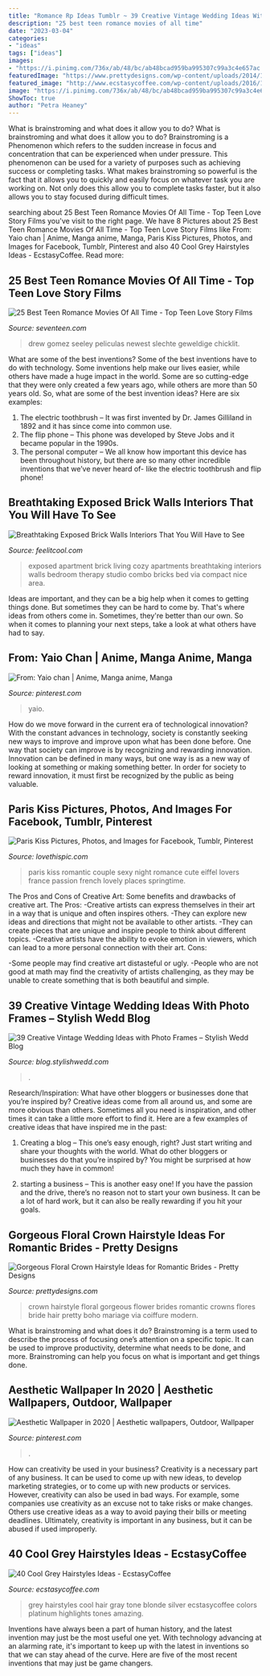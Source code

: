 ```yaml
---
title: "Romance Rp Ideas Tumblr ~ 39 Creative Vintage Wedding Ideas With Photo Frames – Stylish Wedd Blog"
description: "25 best teen romance movies of all time"
date: "2023-03-04"
categories:
- "ideas"
tags: ["ideas"]
images:
- "https://i.pinimg.com/736x/ab/48/bc/ab48bcad959ba995307c99a3c4e657ac.jpg"
featuredImage: "https://www.prettydesigns.com/wp-content/uploads/2014/11/Beautiful-Floral-Crown-Hairstyle-for-Wedding.jpg"
featured_image: "http://www.ecstasycoffee.com/wp-content/uploads/2016/10/Grey-Hairstyles-Ideas-35.jpg"
image: "https://i.pinimg.com/736x/ab/48/bc/ab48bcad959ba995307c99a3c4e657ac.jpg"
ShowToc: true
author: "Petra Heaney"
---
```



What is brainstroming and what does it allow you to do?
What is brainstroming and what does it allow you to do? Brainstroming is a Phenomenon which refers to the sudden increase in focus and concentration that can be experienced when under pressure. This phenomenon can be used for a variety of purposes such as achieving success or completing tasks. What makes brainstroming so powerful is the fact that it allows you to quickly and easily focus on whatever task you are working on. Not only does this allow you to complete tasks faster, but it also allows you to stay focused during difficult times.

	

		
searching about 25 Best Teen Romance Movies Of All Time - Top Teen Love Story Films you've visit to the right page. We have 8 Pictures about 25 Best Teen Romance Movies Of All Time - Top Teen Love Story Films like From: Yaio chan | Anime, Manga anime, Manga, Paris Kiss Pictures, Photos, and Images for Facebook, Tumblr, Pinterest and also 40 Cool Grey Hairstyles Ideas - EcstasyCoffee. Read more:
		
    
## 25 Best Teen Romance Movies Of All Time - Top Teen Love Story Films

<img loading=lazy src="https://hips.hearstapps.com/hmg-prod.s3.amazonaws.com/images/another-cinderella-story-1515371057.jpg%3fcrop%3d1xw:0.8888888888888888xh%3bcenter%2ctop%26resize%3d1200:*" onerror="this.onerror=null;this.src='https://tse2.mm.bing.net/th?id=OIP.oqfdUBC4K9in3v6BmV58sgHaDt&amp;pid=15.1';" alt="25 Best Teen Romance Movies Of All Time - Top Teen Love Story Films">

_Source: seventeen.com_

>drew gomez seeley peliculas newest slechte geweldige chicklit. 

	

What are some of the best inventions?
Some of the best inventions have to do with technology. Some inventions help make our lives easier, while others have made a huge impact in the world. Some are so cutting-edge that they were only created a few years ago, while others are more than 50 years old. So, what are some of the best invention ideas? Here are six examples: 
1) The electric toothbrush – It was first invented by Dr. James Gilliland in 1892 and it has since come into common use.
2) The flip phone – This phone was developed by Steve Jobs and it became popular in the 1990s.
3) The personal computer – We all know how important this device has been throughout history, but there are so many other incredible inventions that we’ve never heard of- like the electric toothbrush and flip phone!

    
## Breathtaking Exposed Brick Walls Interiors That You Will Have To See

<img loading=lazy src="http://feelitcool.com/wp-content/uploads/2016/01/small-apartment-with-exposed-bricks.jpg" onerror="this.onerror=null;this.src='https://tse2.mm.bing.net/th?id=OIP.tppLbbbC08g8Rdj1F9PGKAHaJ4&amp;pid=15.1';" alt="Breathtaking Exposed Brick Walls Interiors That You Will Have to See">

_Source: feelitcool.com_

>exposed apartment brick living cozy apartments breathtaking interiors walls bedroom therapy studio combo bricks bed via compact nice area. 

	

Ideas are important, and they can be a big help when it comes to getting things done. But sometimes they can be hard to come by. That's where ideas from others come in. Sometimes, they're better than our own. So when it comes to planning your next steps, take a look at what others have had to say.

    
## From: Yaio Chan | Anime, Manga Anime, Manga

<img loading=lazy src="https://i.pinimg.com/736x/d0/dd/15/d0dd15713152357b1e58ff0f20157908.jpg" onerror="this.onerror=null;this.src='https://tse3.mm.bing.net/th?id=OIP.8yNC2nxujVbvD8gGEyObdAHaMf&amp;pid=15.1';" alt="From: Yaio chan | Anime, Manga anime, Manga">

_Source: pinterest.com_

>yaio. 

	

How do we move forward in the current era of technological innovation? With the constant advances in technology, society is constantly seeking new ways to improve and improve upon what has been done before. One way that society can improve is by recognizing and rewarding innovation. Innovation can be defined in many ways, but one way is as a new way of looking at something or making something better. In order for society to reward innovation, it must first be recognized by the public as being valuable.

    
## Paris Kiss Pictures, Photos, And Images For Facebook, Tumblr, Pinterest

<img loading=lazy src="http://www.lovethispic.com/uploaded_images/8168-Paris-Kiss.jpg" onerror="this.onerror=null;this.src='https://tse4.mm.bing.net/th?id=OIP.mwnP65mguUN1z4qhRsaSZQHaLI&amp;pid=15.1';" alt="Paris Kiss Pictures, Photos, and Images for Facebook, Tumblr, Pinterest">

_Source: lovethispic.com_

>paris kiss romantic couple sexy night romance cute eiffel lovers france passion french lovely places springtime. 

	

The Pros and Cons of Creative Art: Some benefits and drawbacks of creative art.
The Pros: 
-Creative artists can express themselves in their art in a way that is unique and often inspires others. 
-They can explore new ideas and directions that might not be available to other artists. 
-They can create pieces that are unique and inspire people to think about different topics. 
-Creative artists have the ability to evoke emotion in viewers, which can lead to a more personal connection with their art. 
Cons:


-Some people may find creative art distasteful or ugly. 
-People who are not good at math may find the creativity of artists challenging, as they may be unable to create something that is both beautiful and simple.

    
## 39 Creative Vintage Wedding Ideas With Photo Frames – Stylish Wedd Blog

<img loading=lazy src="https://blog.stylishwedd.com/wp-content/uploads/2016/12/funny-wedding-photo-ideas-with-photo-frames.jpg" onerror="this.onerror=null;this.src='https://tse1.mm.bing.net/th?id=OIP.UWFeJrwO5OQOz3gRJpHWnQHaO9&amp;pid=15.1';" alt="39 Creative Vintage Wedding Ideas with Photo Frames – Stylish Wedd Blog">

_Source: blog.stylishwedd.com_

>. 

	

Research/Inspiration: What have other bloggers or businesses done that you’re inspired by?
Creative ideas come from all around us, and some are more obvious than others. Sometimes all you need is inspiration, and other times it can take a little more effort to find it. Here are a few examples of creative ideas that have inspired me in the past: 
1. Creating a blog – This one’s easy enough, right? Just start writing and share your thoughts with the world. What do other bloggers or businesses do that you’re inspired by? You might be surprised at how much they have in common! 

2. starting a business – This is another easy one! If you have the passion and the drive, there’s no reason not to start your own business. It can be a lot of hard work, but it can also be really rewarding if you hit your goals.

    
## Gorgeous Floral Crown Hairstyle Ideas For Romantic Brides - Pretty Designs

<img loading=lazy src="https://www.prettydesigns.com/wp-content/uploads/2014/11/Beautiful-Floral-Crown-Hairstyle-for-Wedding.jpg" onerror="this.onerror=null;this.src='https://tse4.mm.bing.net/th?id=OIP.S-8V9oDNJsIJKIOjJRfdKAHaLH&amp;pid=15.1';" alt="Gorgeous Floral Crown Hairstyle Ideas for Romantic Brides - Pretty Designs">

_Source: prettydesigns.com_

>crown hairstyle floral gorgeous flower brides romantic crowns flores bride hair pretty boho mariage via coiffure modern. 

	

What is brainstroming and what does it do?
Brainstroming is a term used to describe the process of focusing one’s attention on a specific topic. It can be used to improve productivity, determine what needs to be done, and more. Brainstroming can help you focus on what is important and get things done.

    
## Aesthetic Wallpaper In 2020 | Aesthetic Wallpapers, Outdoor, Wallpaper

<img loading=lazy src="https://i.pinimg.com/736x/ab/48/bc/ab48bcad959ba995307c99a3c4e657ac.jpg" onerror="this.onerror=null;this.src='https://tse2.mm.bing.net/th?id=OIP.Sx9gY2GlQvyFrPHSU-2FeQHaOk&amp;pid=15.1';" alt="Aesthetic Wallpaper in 2020 | Aesthetic wallpapers, Outdoor, Wallpaper">

_Source: pinterest.com_

>. 

	

How can creativity be used in your business?
Creativity is a necessary part of any business. It can be used to come up with new ideas, to develop marketing strategies, or to come up with new products or services. However, creativity can also be used in bad ways. For example, some companies use creativity as an excuse not to take risks or make changes. Others use creative ideas as a way to avoid paying their bills or meeting deadlines. Ultimately, creativity is important in any business, but it can be abused if used improperly.

    
## 40 Cool Grey Hairstyles Ideas - EcstasyCoffee

<img loading=lazy src="http://www.ecstasycoffee.com/wp-content/uploads/2016/10/Grey-Hairstyles-Ideas-35.jpg" onerror="this.onerror=null;this.src='https://tse4.mm.bing.net/th?id=OIP.HzpvBXuoKiQyFKxZeobnIAHaLn&amp;pid=15.1';" alt="40 Cool Grey Hairstyles Ideas - EcstasyCoffee">

_Source: ecstasycoffee.com_

>grey hairstyles cool hair gray tone blonde silver ecstasycoffee colors platinum highlights tones amazing. 

	

Inventions have always been a part of human history, and the latest invention may just be the most useful one yet. With technology advancing at an alarming rate, it's important to keep up with the latest in inventions so that we can stay ahead of the curve. Here are five of the most recent inventions that may just be game changers.

